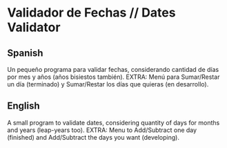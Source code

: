 # Validador de Fechas // Dates Validator

## Spanish
Un pequeño programa para validar fechas, considerando cantidad de días por mes y años (años bisiestos también). EXTRA: Menú para Sumar/Restar un día (terminado) y Sumar/Restar los días que quieras (en desarrollo).

## English
A small program to validate dates, considering quantity of days for months and years (leap-years too). EXTRA: Menu to Add/Subtract one day (finished) and Add/Subtract the days you want (developing).

